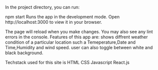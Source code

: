 In the project directory, you can run:

npm start
Runs the app in the development mode.
Open http://localhost:3000 to view it in your browser.

The page will reload when you make changes.
You may also see any lint errors in the console. 
Features of this app are:
shows diffrent weather condition of a particular location 
such a Temeperature,Date and Time,Humidity  and wind speed.
user can also toggle between white and black background.

Techstack used for this site is 
HTML
CSS
Javascript 
React.js
